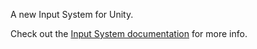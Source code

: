 A new Input System for Unity.

Check out the [Input System documentation](http://docs.unity3d.com/Packages/com.unity.inputsystem@latest/) for more info.
